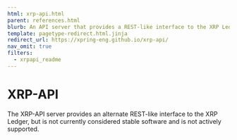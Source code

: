 ```yaml
---
html: xrp-api.html
parent: references.html
blurb: An API server that provides a REST-like interface to the XRP Ledger.
template: pagetype-redirect.html.jinja
redirect_url: https://xpring-eng.github.io/xrp-api/
nav_omit: true
filters:
  - xrpapi_readme
---
```


# XRP-API

The XRP-API server provides an alternate REST-like interface to the XRP Ledger, but is not currently considered stable software and is not actively supported.
